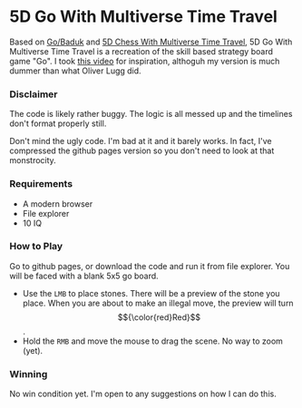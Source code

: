 # 5D Go With Multiverse Time Travel
Based on [Go/Baduk](https://en.wikipedia.org/wiki/Go_(game)) and [5D Chess With Multiverse Time Travel](https://en.wikipedia.org/wiki/5D_Chess_with_Multiverse_Time_Travel), 5D Go With Multiverse Time Travel is a recreation of the skill based strategy board game "Go". I took [this video](https://www.youtube.com/watch?v=2__NGeY5JUw) for inspiration, althoguh my version is much dummer than what Oliver Lugg did.

### Disclaimer

The code is likely rather buggy. The logic is all messed up and the timelines don't format properly still.

Don't mind the ugly code. I'm bad at it and it barely works. In fact, I've compressed the github pages version so you don't need to look at that monstrocity.

### Requirements

* A modern browser
* File explorer
* 10 IQ

### How to Play

Go to github pages, or download the code and run it from file explorer.
You will be faced with a blank 5x5 go board. 

* Use the `LMB` to place stones. There will be a preview of the stone you place. When you are about to make an illegal move, the preview will turn $${\color{red}Red}$$.
* Hold the `RMB` and move the mouse to drag the scene. No way to zoom (yet).

### Winning

No win condition yet. I'm open to any suggestions on how I can do this.
